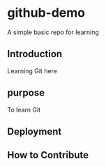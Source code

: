 # github-demo

A simple basic repo for learning

## Introduction

Learning Git here

## purpose
To learn Git

## Deployment

## How to Contribute

